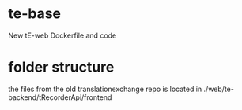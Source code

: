 # te-base
New tE-web Dockerfile and code

# folder structure
the files from the old translationexchange repo is located in ./web/te-backend/tRecorderApi/frontend